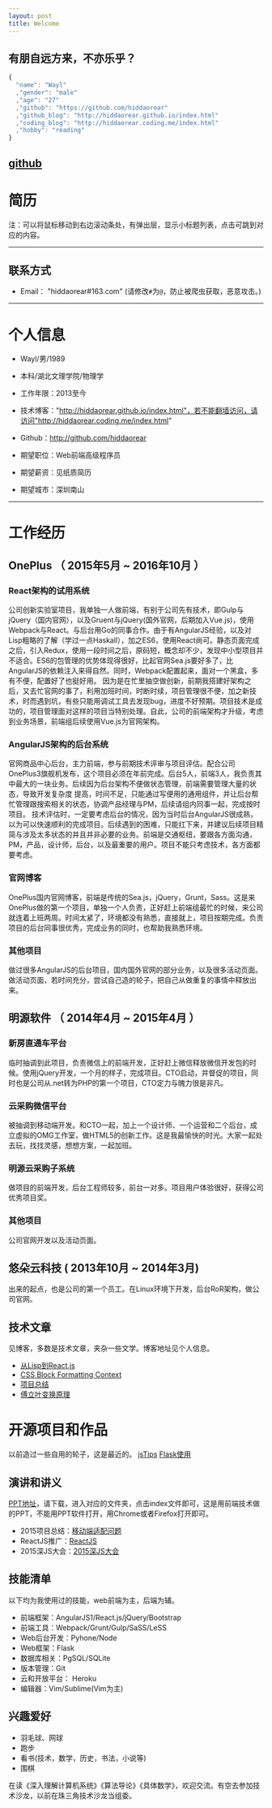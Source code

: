 ```yaml
---
layout: post
title: Welcome
---
```


## 有朋自远方来，不亦乐乎？

````javascript
{
  "name": "Wayl"
  ,"gender": "male"
  ,"age": "27"
  ,"github": "https://github.com/hiddaorear"
  ,"github_blog": "http://hiddaorear.github.io/index.html"
  ,"coding_blog": "http://hiddaorear.coding.me/index.html"
  ,"hobby": "reading"
}
````

## [github](https://github.com/hiddaorear)


# 简历

注：可以将鼠标移动到右边滚动条处，有弹出层，显示小标题列表，点击可跳到对应的内容。

---
## 联系方式

- Email： "hiddaorear#163.com" (请修改`#`为`@`，防止被爬虫获取，恶意攻击。)

---

# 个人信息

 - Wayl/男/1989
 - 本科/湖北文理学院/物理学
 - 工作年限：2013至今
 - 技术博客："http://hiddaorear.github.io/index.html"，若不能翻墙访问，请访问"http://hiddaorear.coding.me/index.html"
 - Github：http://github.com/hiddaorear

 - 期望职位：Web前端高级程序员
 - 期望薪资：见纸质简历
 - 期望城市：深圳南山

---

# 工作经历

## OnePlus （ 2015年5月 ~ 2016年10月 ）

### React架构的试用系统

  公司创新实验室项目，我单独一人做前端，有别于公司先有技术，即Gulp与jQuery（国内官网），以及Gruent与jQuery(国外官网，后期加入Vue.js)，使用Webpack与React。与后台用Go的同事合作。由于有AngularJS经验，以及对Lisp粗略的了解（学过一点Haskall），加之ES6，使用React尚可。静态页面完成之后，引入Redux，使用一段时间之后，原码短，概念却不少，发现中小型项目并不适合。ES6的包管理的优势体现得很好，比起官网Sea.js要好多了，比AngularJS的依赖注入来得自然。同时，Webpack配置起来，面对一个黑盒，多有不便，配置好了也挺好用。
  因为是在忙里抽空做创新，前期我搭建好架构之后，又去忙官网的事了，利用加班时间，时断时续，项目管理很不便，加之新技术，时而遇到坑，有些只能用调试工具去发现bug，进度不好预期。项目技术是成功的，项目管理面对这样的项目当特别处理。自此，公司的前端架构才升级，考虑到业务场景，前端组后续使用Vue.js为官网架构。

### AngularJS架构的后台系统

  官网商品中心后台，主力前端，参与前期技术评审与项目评估。配合公司OnePlus3旗舰机发布，这个项目必须在年前完成。后台5人，前端3人，我负责其中最大的一块业务。后续因为后台架构不便做状态管理，前端需要管理大量的状态，导致开发复杂度
提高，时间不足，只能通过写便用的通用组件，并让后台帮忙管理跟搜索相关的状态，协调产品经理与PM，后续请组内同事一起，完成按时项目。
  技术评估时，一定要考虑后台的情况，因为当时后台AngularJS很成熟，以为可以快速顺利的完成项目。后续遇到的困难，只能扛下来，并建议后续项目精简与涉及太多状态的并且并非必要的业务。前端是交通枢纽，要跟各方面沟通，PM，产品，设计师，后台，以及最重要的用户。项目不能只考虑技术，各方面都要考虑。
  

### 官网博客
  
  OnePlus国内官网博客，前端是传统的Sea.js，jQuery，Grunt，Sass。这是来OnePlus做的第一个项目，单独一个人负责，正好赶上前端组最忙的时候，来公司就连着上班两周。时间太紧了，环境都没有熟悉，直接就上，项目按期完成。负责项目的后台同事很优秀，完成业务的同时，也帮助我熟悉环境。

### 其他项目

  做过很多AngularJS的后台项目，国内国外官网的部分业务，以及很多活动页面。做活动页面，若时间充分，尝试自己造的轮子，把自己从做重复的事情中释放出来。

 
## 明源软件 （ 2014年4月 ~ 2015年4月 ）

### 新房直通车平台

  临时抽调到此项目，负责微信上的前端开发，正好赶上微信释放微信开发包的时候。使用jQuery开发，一个月的样子，完成项目。CTO启动，并督促的项目，同时也是公司从.net转为PHP的第一个项目，CTO定力与魄力很是非凡。

### 云采购微信平台

  被抽调到移动端开发。和CTO一起，加上一个设计师、一个运营和二个后台，成立虚拟的OMG工作室，做HTML5的创新工作。这是我最愉快的时光。大家一起处去玩，找找灵感，想想方案，一起加班。

### 明源云采购子系统
  
  做项目的前端开发，后台工程师较多，前台一对多。项目用户体验很好，获得公司优秀项目奖。
  

### 其他项目

  公司官网开发以及活动页面。

## 悠朵云科技 ( 2013年10月 ~ 2014年3月)

  出来的起点，也是公司的第一个员工。在Linux环境下开发，后台RoR架构，做公司官网。


## 技术文章

  见博客，多数是技术文章，夹杂一些文学。博客地址见个人信息。
- [从Lisp到React.js](http://hiddaorear.coding.me/2016/06/25/review-reactjs.html)
- [CSS Block Formatting Context](http://hiddaorear.coding.me/2016/06/20/CSS-block-formatting-context.html)
- [项目总结](http://hiddaorear.coding.me/2016/01/20/project-summary.html#post__title)
- [傅立叶变换原理](http://hiddaorear.coding.me/2015/11/28/mathematics-and-beauty-1.html)


# 开源项目和作品

  以前造过一些自用的轮子，这是最近的。
  [jsTips](https://github.com/hiddaorear/jsTips)
  [Flask使用](http://weyl.herokuapp.com/)

## 演讲和讲义

  [PPT地址](https://github.com/hiddaorear/share)，请下载，进入对应的文件夹，点击index文件即可，这是用前端技术做的PPT，不能用PPT软件打开，用Chrome或者Firefox打开即可。
 - 2015项目总结：[移动端适配问题](https://github.com/hiddaorear/share/tree/master/20150617project)
 - ReactJS推广：[ReactJS](https://github.com/hiddaorear/share/tree/master/20160728ReactJS)
 - 2015深JS大会：[2015深JS大会](https://github.com/hiddaorear/share/tree/master/ShenJS)

## 技能清单

以下均为我使用过的技能，web前端为主，后端为辅。

- 前端框架：AngularJS1/React.js/jQuery/Bootstrap
- 前端工具：Webpack/Grunt/Gulp/SaSS/LeSS
- Web后台开发：Pyhone/Node
- Web框架：Flask
- 数据库相关：PgSQL/SQLite
- 版本管理：Git
- 云和开放平台： Heroku
- 编辑器：Vim/Sublime(Vim为主)

## 兴趣爱好

- 羽毛球、网球
- 跑步
- 看书(技术，数学，历史，书法，小说等)
- 围棋

在读《深入理解计算机系统》《算法导论》《具体数学》，欢迎交流。有空去参加技术沙龙，以前在珠三角技术沙龙当组委。




